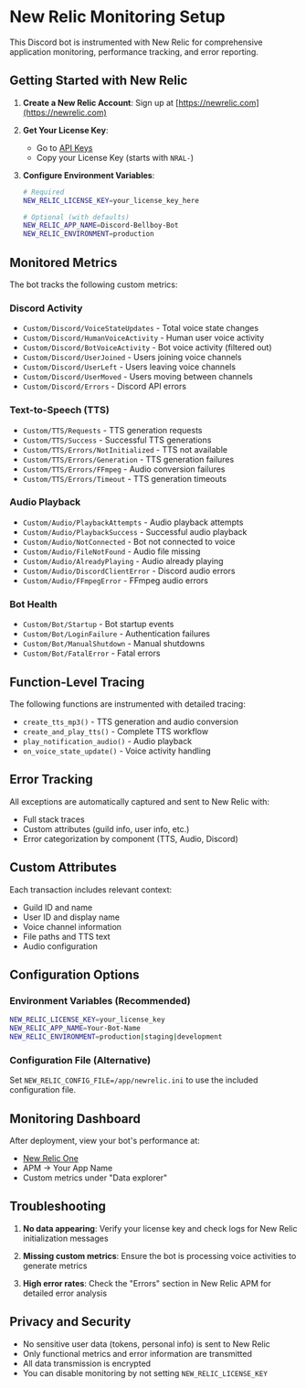 # New Relic Monitoring Setup

This Discord bot is instrumented with New Relic for comprehensive application monitoring, performance tracking, and error reporting.

## Getting Started with New Relic

1. **Create a New Relic Account**: Sign up at [https://newrelic.com](https://newrelic.com)

2. **Get Your License Key**:
   - Go to [API Keys](https://one.newrelic.com/launcher/api-keys-ui.api-keys-launcher)
   - Copy your License Key (starts with `NRAL-`)

3. **Configure Environment Variables**:
   ```bash
   # Required
   NEW_RELIC_LICENSE_KEY=your_license_key_here

   # Optional (with defaults)
   NEW_RELIC_APP_NAME=Discord-Bellboy-Bot
   NEW_RELIC_ENVIRONMENT=production
   ```

## Monitored Metrics

The bot tracks the following custom metrics:

### Discord Activity
- `Custom/Discord/VoiceStateUpdates` - Total voice state changes
- `Custom/Discord/HumanVoiceActivity` - Human user voice activity
- `Custom/Discord/BotVoiceActivity` - Bot voice activity (filtered out)
- `Custom/Discord/UserJoined` - Users joining voice channels
- `Custom/Discord/UserLeft` - Users leaving voice channels
- `Custom/Discord/UserMoved` - Users moving between channels
- `Custom/Discord/Errors` - Discord API errors

### Text-to-Speech (TTS)
- `Custom/TTS/Requests` - TTS generation requests
- `Custom/TTS/Success` - Successful TTS generations
- `Custom/TTS/Errors/NotInitialized` - TTS not available
- `Custom/TTS/Errors/Generation` - TTS generation failures
- `Custom/TTS/Errors/FFmpeg` - Audio conversion failures
- `Custom/TTS/Errors/Timeout` - TTS generation timeouts

### Audio Playback
- `Custom/Audio/PlaybackAttempts` - Audio playback attempts
- `Custom/Audio/PlaybackSuccess` - Successful audio playback
- `Custom/Audio/NotConnected` - Bot not connected to voice
- `Custom/Audio/FileNotFound` - Audio file missing
- `Custom/Audio/AlreadyPlaying` - Audio already playing
- `Custom/Audio/DiscordClientError` - Discord audio errors
- `Custom/Audio/FFmpegError` - FFmpeg audio errors

### Bot Health
- `Custom/Bot/Startup` - Bot startup events
- `Custom/Bot/LoginFailure` - Authentication failures
- `Custom/Bot/ManualShutdown` - Manual shutdowns
- `Custom/Bot/FatalError` - Fatal errors

## Function-Level Tracing

The following functions are instrumented with detailed tracing:
- `create_tts_mp3()` - TTS generation and audio conversion
- `create_and_play_tts()` - Complete TTS workflow
- `play_notification_audio()` - Audio playback
- `on_voice_state_update()` - Voice activity handling

## Error Tracking

All exceptions are automatically captured and sent to New Relic with:
- Full stack traces
- Custom attributes (guild info, user info, etc.)
- Error categorization by component (TTS, Audio, Discord)

## Custom Attributes

Each transaction includes relevant context:
- Guild ID and name
- User ID and display name
- Voice channel information
- File paths and TTS text
- Audio configuration

## Configuration Options

### Environment Variables (Recommended)
```bash
NEW_RELIC_LICENSE_KEY=your_license_key
NEW_RELIC_APP_NAME=Your-Bot-Name
NEW_RELIC_ENVIRONMENT=production|staging|development
```

### Configuration File (Alternative)
Set `NEW_RELIC_CONFIG_FILE=/app/newrelic.ini` to use the included configuration file.

## Monitoring Dashboard

After deployment, view your bot's performance at:
- [New Relic One](https://one.newrelic.com)
- APM → Your App Name
- Custom metrics under "Data explorer"

## Troubleshooting

1. **No data appearing**: Verify your license key and check logs for New Relic initialization messages

2. **Missing custom metrics**: Ensure the bot is processing voice activities to generate metrics

3. **High error rates**: Check the "Errors" section in New Relic APM for detailed error analysis

## Privacy and Security

- No sensitive user data (tokens, personal info) is sent to New Relic
- Only functional metrics and error information are transmitted
- All data transmission is encrypted
- You can disable monitoring by not setting `NEW_RELIC_LICENSE_KEY`

